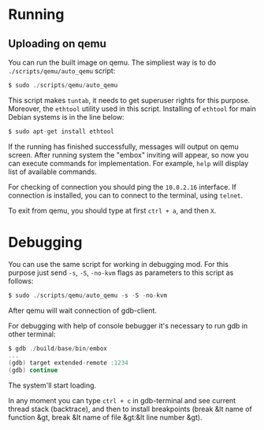 # Running

## Uploading on qemu
You can run the built image on qemu. The simpliest way is to do `./scripts/qemu/auto_qemu` script:

```c
$ sudo ./scripts/qemu/auto_qemu
```
This script makes `tuntab`, it needs to get superuser rights for this purpose. Moreover, the `ethtool` utility used in this script. Installing of `ethtool` for main Debian systems is in the line below:

```c
$ sudo apt-get install ethtool
```
If the running has finished successfully, messages will output on qemu screen. After running system the "embox" inviting will appear, so now you can execute commands for implementation. For example, `help` will display list of available commands.

For checking of connection you should ping the `10.0.2.16` interface. If connection is installed, you can to connect to the terminal, using `telnet`.

To exit from qemu, you should type at first `ctrl + a`, and then `X`.


# Debugging

You can use the same script for working in debugging mod. For this purpose just send `-s`, `-S`, `-no-kvm` flags as parameters to this script as follows:

```c
$ sudo ./scripts/qemu/auto_qemu -s -S -no-kvm
```
After qemu will wait connection of gdb-client.

For debugging with help of console bebugger it's necessary to run gdb in other terminal:

```c
$ gdb ./build/base/bin/embox
...
(gdb) target extended-remote :1234 
(gdb) continue
```
The system'll start loading.

In any moment you can type `ctrl + c` in gdb-terminal and see current thread stack (backtrace), and then to install breakpoints (break &lt name of function &gt, break &lt name of file &gt:&lt line number &gt).
